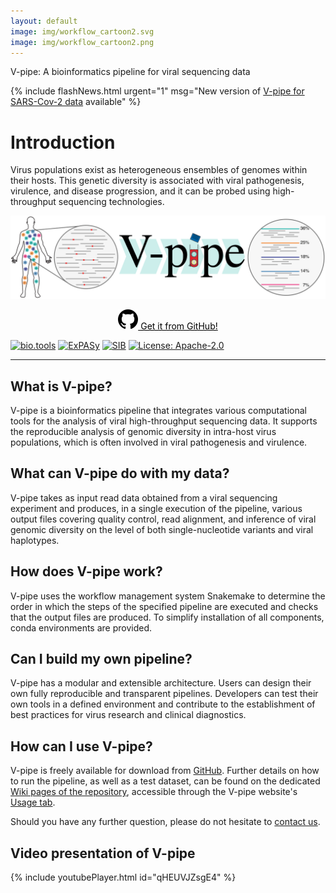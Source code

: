 ```yaml
---
layout: default
image: img/workflow_cartoon2.svg
image: img/workflow_cartoon2.png
---
```



V-pipe: A bioinformatics pipeline for viral sequencing data

{% include flashNews.html urgent="1" msg="New version of <a href='/V-pipe/sars-cov-2/'>V-pipe for SARS-Cov-2 data</a> available" %}


# Introduction

Virus populations exist as heterogeneous ensembles of genomes within their hosts.
This genetic diversity is associated with viral pathogenesis, virulence, and disease progression, and it can be probed using high-throughput sequencing technologies.

![Cartoon](img/workflow_cartoon2.svg)

<div align="center" style="margin: 2%;">
  <a class="hrefbut" href="https://github.com/cbg-ethz/V-pipe" style="color:black;"><img src="img/mark-github.svg" alt="GitHub" /> Get it from GitHub!</a>
</div>

[![bio.tools](https://img.shields.io/badge/bio-tools-orange.svg?style=flat)](https://bio.tools/V-Pipe)
[![ExPASy](https://img.shields.io/badge/expasy-resource-red.svg?style=flat)](https://www.expasy.org/resources/search/querytext:v-pipe)
[![SIB](https://img.shields.io/badge/sib-resource-red.svg?style=flat)](https://www.sib.swiss/research-infrastructure/database-software-tools/sib-resources#v-pipe)
[![License: Apache-2.0](https://img.shields.io/badge/License-Apache_2.0-yellow.svg?style=flat)](https://opensource.org/licenses/Apache-2.0)

----

## What is V-pipe?

V-pipe is a bioinformatics pipeline that integrates various computational tools for the analysis of viral high-throughput sequencing data. It supports the reproducible analysis of genomic diversity in intra-host virus populations, which is often involved in viral pathogenesis and virulence.


## What can V-pipe do with my data?

V-pipe takes as input read data obtained from a viral sequencing experiment and produces, in a single execution of the pipeline, various output files covering quality control, read alignment, and inference of viral genomic diversity on the level of both single-nucleotide variants and viral haplotypes.


## How does V-pipe work?

V-pipe uses the workflow management system Snakemake to determine the order in which the steps of the specified pipeline are executed and checks that the output files are produced. To simplify installation of all components, conda environments are provided. 


## Can I build my own pipeline?

V-pipe has a modular and extensible architecture. Users can design their own fully reproducible and transparent pipelines. Developers can test their own tools in a defined environment and contribute to the establishment of best practices for virus research and clinical diagnostics.


## How can I use V-pipe?

V-pipe is freely available for download from [GitHub](https://github.com/cbg-ethz/V-pipe).
Further details on how to run the pipeline, as well as a test dataset, can be found on the dedicated [Wiki pages of the repository](https://github.com/cbg-ethz/V-pipe/wiki),
accessible through the V-pipe website's [Usage tab](usage/).

Should you have any further question, please do not hesitate to [contact us](contact/).

## Video presentation of V-pipe

{% include youtubePlayer.html id="qHEUVJZsgE4" %}
